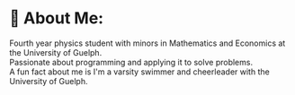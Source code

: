# 💫 About Me:
Fourth year physics student with minors in Mathematics and Economics at the University of Guelph.<br>Passionate about programming and applying it to solve problems.<br>A fun fact about me is I'm a varsity swimmer and cheerleader with the University of Guelph.

